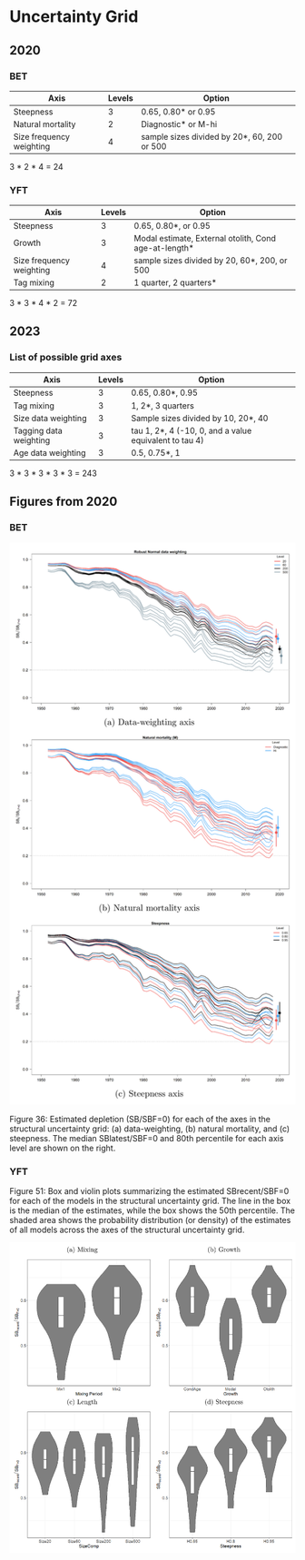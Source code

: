 # Uncertainty Grid

## 2020

### BET

Axis                     | Levels | Option
------------------------ | ------ | -------------------------------------------
Steepness                |      3 | 0.65, 0.80* or 0.95
Natural mortality        |      2 | Diagnostic* or M-hi
Size frequency weighting |      4 | sample sizes divided by 20*, 60, 200 or 500

3 * 2 * 4 = 24

### YFT

Axis                     | Levels | Option
------------------------ | ------ | -----------------------------------------------------
Steepness                |      3 | 0.65, 0.80*, or 0.95
Growth                   |      3 | Modal estimate, External otolith, Cond age-at-length*
Size frequency weighting |      4 | sample sizes divided by 20, 60*, 200, or 500
Tag mixing               |      2 | 1 quarter, 2 quarters*

3 * 3 * 4 * 2 = 72

## 2023

### List of possible grid axes

Axis                     | Levels | Option
------------------------ | ------ | -----------------------------------------------------
Steepness                |      3 | 0.65, 0.80*, 0.95
Tag mixing               |      3 | 1, 2*, 3 quarters
Size data weighting      |      3 | Sample sizes divided by 10, 20*, 40
Tagging data weighting   |      3 | tau 1, 2*, 4 (-10, 0, and a value equivalent to tau 4)
Age data weighting       |      3 | 0.5, 0.75*, 1

3 * 3 * 3 * 3 * 3 = 243

## Figures from 2020

### BET

<p><img src="bet_2020_figure_36.png" width="700">

Figure 36: Estimated depletion (SB/SBF=0) for each of the axes in the structural
uncertainty grid: (a) data-weighting, (b) natural mortality, and (c) steepness.
The median SBlatest/SBF=0 and 80th percentile for each axis level are shown on
the right.

### YFT

Figure 51: Box and violin plots summarizing the estimated SBrecent/SBF=0 for
each of the models in the structural uncertainty grid. The line in the box is
the median of the estimates, while the box shows the 50th percentile. The shaded
area shows the probability distribution (or density) of the estimates of all
models across the axes of the structural uncertainty grid.

<p><img src="yft_2020_figure_51.png" width="700">
